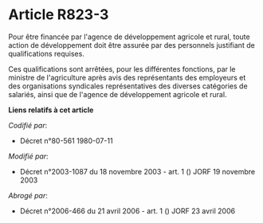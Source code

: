 # Article R823-3

Pour être financée par l'agence de développement agricole et rural, toute action de développement doit être assurée par des
personnels justifiant de qualifications requises.

Ces qualifications sont arrêtées, pour les différentes fonctions, par le ministre de l'agriculture après avis des
représentants des employeurs et des organisations syndicales représentatives des diverses catégories de salariés, ainsi que
de l'agence de développement agricole et rural.

**Liens relatifs à cet article**

_Codifié par_:

  - Décret n°80-561 1980-07-11

_Modifié par_:

  - Décret n°2003-1087 du 18 novembre 2003 - art. 1 () JORF 19 novembre 2003

_Abrogé par_:

  - Décret n°2006-466 du 21 avril 2006 - art. 1 () JORF 23 avril 2006
